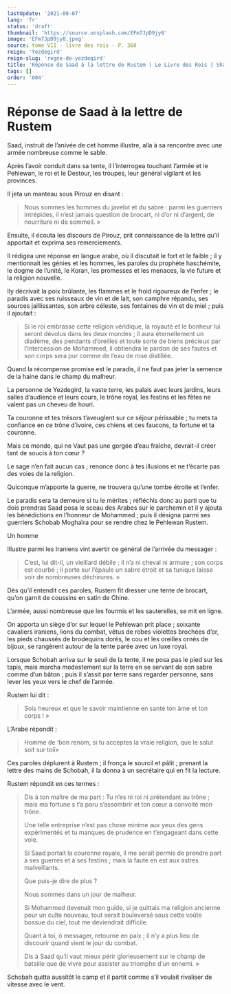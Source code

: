 ```yaml
---
lastUpdate: '2021-08-07'
lang: 'fr'
status: 'draft'
thumbnail: 'https://source.unsplash.com/EFm7JpD9jy8'
image: 'EFm7JpD9jy8.jpeg'
source: tome VII - livre des rois - P. 360
reign: 'Yezdegird'
reign-slug: 'regne-de-yezdegird'
title: 'Réponse de Saad à la lettre de Rustem | Le Livre des Rois | Shâhnâmeh'
tags: []
order: '004'
---
```


<!-- LTeX: language=fr -->

# Réponse de Saad à la lettre de Rustem

Saad, instruit de l’anivée de cet homme illustre, alla à sa rencontre avec une armée nombreuse comme le sable.

Après l’avoir conduit dans sa tente, il l’interrogea touchant l’armée et le Pehlewan, le roi et le Destour, les troupes, leur général vigilant et les provinces.

Il jeta un manteau sous Pirouz en disant :

> Nous sommes les hommes du javelot et du sabre : parmi les guerriers intrépides, il n’est jamais question de brocart, ni d’or ni d’argent, de nourriture ni de sommeil. »

Ensuite, il écouta les discours de Pirouz, prit connaissance de la lettre qu’il apportait et exprima ses remerciements.

Il rédigea une réponse en langue arabe, où il discutait le fort et le faible ; il y mentionnait les génies et les hommes, les paroles du prophète haschémite, le dogme de l’unité, le Koran, les promesses et les menaces, la vie future et la religion nouvelle.

Ily décrivait la poix brûlante, les flammes et le froid rigoureux de l’enfer ; le paradis avec ses ruisseaux de vin et de lait, son camphre répandu, ses sources jaillissantes, son arbre céleste, ses fontaines de vin et de miel ; puis il ajoutait :

> Si le roi embrasse cette religion véridique, la royauté et le bonheur lui seront dévolus dans les deux mondes ; il aura éternellement un diadème, des pendants d’oreilles et toute sorte de biens précieux par l’intercession de Mohammed, il obtiendra le pardon de ses fautes et son corps sera pur comme de l’eau de rose distillée.

Quand la récompense promise est le paradis, il ne faut pas jeter la semence de la haine dans le champ du malheur.

La personne de Yezdegird, la vaste terre, les palais avec leurs jardins, leurs salles d’audience et leurs cours, le trône royal, les festins et les fêtes ne valent pas un cheveu de houri.

Ta couronne et tes trésors t’aveuglent sur ce séjour périssable ; tu mets ta confiance en ce trône d’ivoire, ces chiens et ces faucons, ta fortune et ta couronne.

Mais ce monde, qui ne Vaut pas une gorgée d’eau fraîche, devrait-il créer tant de soucis à ton cœur ?

Le sage n’en fait aucun cas ; renonce donc à tes illusions et ne t’écarte pas des voies de la religion.

Quiconque m’apporte la guerre, ne trouvera qu’une tombe étroite et l’enfer.

Le paradis sera ta demeure si tu le mérites ; réfléchis donc au parti que tu dois prendras Saad posa le sceau des Arabes sur le parchemin et il y ajouta les bénédictions en l’honneur de Mohammed ; puis il désigna parmi ses guerriers Schobab Moghaïra pour se rendre chez le Pehlewan Rustem.

Un homme

Illustre parmi les Iraniens vint avertir ce général de l’arrivée du messager :

> C’est, lui dit-il, un vieillard débile ; il n’a ni cheval ni armure ; son corps est courbé ; il porte sur l’épaule un sabre étroit et sa tunique laisse voir de nombreuses déchirures. »

Dès qu’il entendit ces paroles, Rustem fit dresser une tente de brocart, qu’on garnit de coussins en satin de Chine.

L’armée, aussi nombreuse que les fourmis et les sauterelles, se mit en ligne.

On apporta un siège d’or sur lequel le Pehlewan prit place ; soixante cavaliers iraniens, lions du combat, vêtus de robes violettes brochées d’or, les pieds chaussés de brodequins dorés, le cou et les oreilles ornés de bijoux, se rangèrent autour de la tente parée avec un luxe royal.

Lorsque Schobah arriva sur le seuil de la tente, il ne posa pas le pied sur les tapis, mais marcha modestement sur la terre en se servant de son sabre comme d’un bâton ; puis il s’assit par terre sans regarder personne, sans lever les yeux vers le chef de l’armée.

Rustem lui dit :

> Sois heureux et que le savoir maintienne en santé ton âme et ton corps ! »

L’Arabe répondit :

> Homme de ’bon renom, si tu acceptes la vraie religion, que le salut soit sur toiî»

Ces paroles déplurent à Rustem ; il fronça le sourcil et pâlit ; prenant la lettre des mains de Schobah, il la donna à un secrétaire qui en fit la lecture.

Rustem répondit en ces termes :

> Dis à ton maître de ma part : Tu n’es ni roi ni prétendant au trône ; mais ma fortune s t’a paru s’assombrir et ton cœur a convoité mon trône.
>
> Une telle entreprise n’est pas chose minime aux yeux des gens expérimentés et tu manques de prudence en t’engageant dans cette voie.
>
> Si Saad portait la couronne royale, il me serait permis de prendre part à ses guerres et à ses festins ; mais la faute en est aux astres malveillants.
>
> Que puis-je dire de plus ?
>
> Nous sommes dans un jour de malheur.
>
> Si Mohammed devenait mon guide, si je quittais ma religion ancienne pour un culte nouveau, tout serait bouleversé sous cette voûte bossue du ciel, tout me deviendrait difficile.
>
> Quant à toi, ô messager, retourne en paix ; il n’y a plus lieu de discourir quand vient le jour du combat.
>
> Dis à Saad qu’il vaut mieux périr glorieusement sur le champ de bataille que de vivre pour assister au triomphe d’un ennemi. »

Schobah quitta aussitôt le camp et il partit comme s’il voulait rivaliser de vitesse avec le vent.
